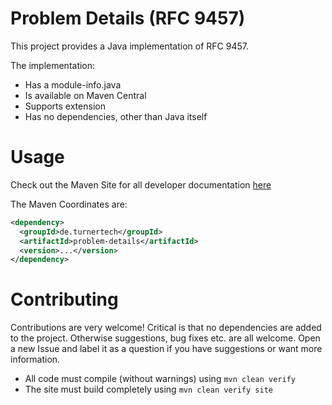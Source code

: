 # Problem Details (RFC 9457)

This project provides a Java implementation of RFC 9457.

The implementation:
- Has a module-info.java
- Is available on Maven Central
- Supports extension
- Has no dependencies, other than Java itself

# Usage

Check out the Maven Site for all developer documentation [here](https://liturner.github.io/problem-details/)

The Maven Coordinates are:

```xml
<dependency>
  <groupId>de.turnertech</groupId>
  <artifactId>problem-details</artifactId>
  <version>...</version>
</dependency>
```

# Contributing

Contributions are very welcome! Critical is that no dependencies are added to the project. Otherwise suggestions, bug fixes etc. are all welcome. Open a new Issue and label it as a question if you have suggestions or want more information.

- All code must compile (without warnings) using ```mvn clean verify```
- The site must build completely using ```mvn clean verify site```
